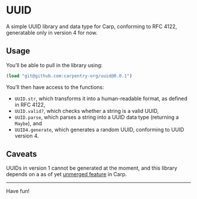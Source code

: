 # UUID

A simple UUID library and data type for Carp, conforming to RFC 4122,
generatable only in version 4 for now.

## Usage

You’ll be able to pull in the library using:

```clojure
(load "git@github.com:carpentry-org/uuid@0.0.1")
```

You’ll then have access to the functions:
* `UUID.str`, which transforms it into a human-readable format, as defined in
  RFC 4122,
* `UUID.valid?`, which checks whether a string is a valid UUID,
* `UUID.parse`, which parses a string into a UUID data type (returning a
  `Maybe`), and
* `UUID4.generate`, which generates a random UUID, conforming to UUID version 4.

## Caveats

UUIDs in version 1 cannot be generated at the moment, and this library depends
on a as of yet [unmerged feature](https://github.com/carp-lang/Carp/pull/600)
in Carp.

<hr/>

Have fun!

